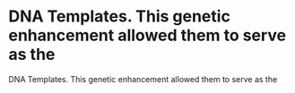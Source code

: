 # DNA Templates. This genetic enhancement allowed them to serve as the

DNA Templates. This genetic enhancement allowed them to serve as the